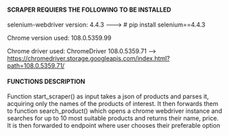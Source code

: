#### SCRAPER REQUIERS THE FOLLOWING TO BE INSTALLED ####

selenium-webdriver version: 4.4.3 ---> # pip install selenium==4.4.3

Chrome version used: 108.0.5359.99

Chrome driver used: ChromeDriver 108.0.5359.71 --> https://chromedriver.storage.googleapis.com/index.html?path=108.0.5359.71/

#### FUNCTIONS DESCRIPTION ####
Function start_scraper() as input takes a json of products and parses it, acquiring only the names of the products
of interest. It then forwards them to function search_product() which opens a chrome webdriver instance and searches
for up to 10 most suitable products and returns their name, price. It is then forwarded to endpoint where user chooses their preferable option
 
